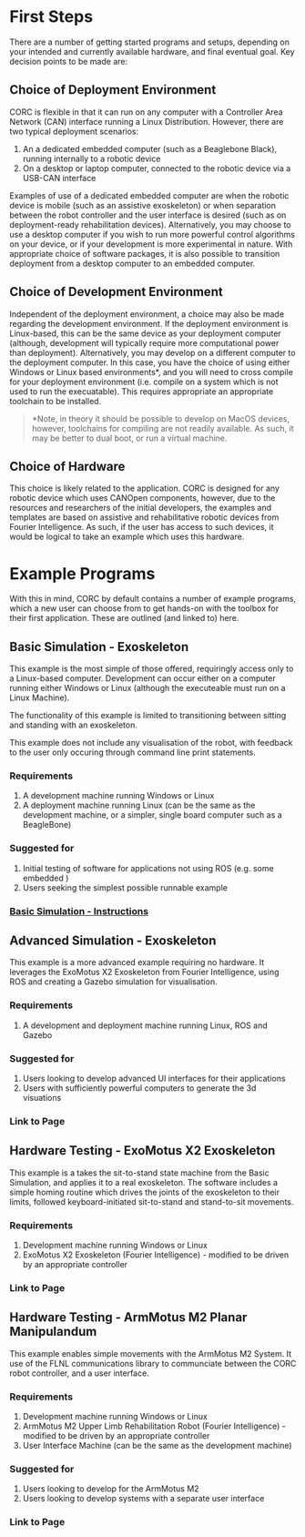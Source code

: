 # First Steps

There are a number of getting started programs and setups, depending on your intended and currently available hardware, and final eventual goal. Key decision points to be made are:

## Choice of Deployment Environment
CORC is flexible in that it can run on any computer with a Controller Area Network (CAN) interface running a Linux Distribution. However, there are two typical deployment scenarios:

1. An a dedicated embedded computer (such as a Beaglebone Black), running internally to a robotic device
2. On a desktop or laptop computer, connected to the robotic device via a USB-CAN interface

Examples of use of a dedicated embedded computer are when the robotic device is mobile (such as an assistive exoskeleton) or when separation between the robot controller and the user interface is desired (such as on deployment-ready rehabilitation devices). Alternatively, you may choose to use a desktop computer if you wish to run more powerful control algorithms on your device, or if your development is more experimental in nature. With appropriate choice of software packages, it is also possible to transition deployment from a desktop computer to an embedded computer. 

## Choice of Development Environment
Independent of the deployment environment, a choice may also be made regarding the development environment. If the deployment environment is Linux-based, this can be the same device as your deployment computer (although, development will typically require more computational power than deployment). Alternatively, you may develop on a different computer to the deployment computer. In this case, you have the choice of using either Windows or Linux based environments*, and you will need to cross compile for your deployment environment (i.e. compile on a system which is not used to run the execuatable). This requires appropriate an appropriate toolchain to be installed. 

> *Note, in theory it should be possible to develop on MacOS devices, however, toolchains for compiling are not readily available. As such, it may be better to dual boot, or run a virtual machine. 

## Choice of Hardware
This choice is likely related to the application. CORC is designed for any robotic device which uses CANOpen components, however, due to the resources and researchers of the initial developers, the examples and templates are based on assistive and rehabilitative robotic devices from Fourier Intelligence. As such, if the user has access to such devices, it would be logical to take an example which uses this hardware. 

# Example Programs
With this in mind, CORC by default contains a number of example programs, which a new user can choose from to get hands-on with the toolbox for their first application. These are outlined (and linked to) here.

## Basic Simulation - Exoskeleton
This example is the most simple of those offered, requiringly access only to a Linux-based computer. Development can occur either on a computer running either Windows or Linux (although the executeable must run on a Linux Machine).

The functionality of this example is limited to transitioning between sitting and standing with an exoskeleton. 

This example does not include any visualisation of the robot, with feedback to the user only occuring through command line print statements. 

### Requirements
1. A development machine running Windows or Linux
2. A deployment machine running Linux (can be the same as the development machine, or a simpler, single board computer such as a BeagleBone)

### Suggested for
1. Initial testing of software for applications not using ROS (e.g. some embedded )
2. Users seeking the simplest possible runnable example 

### [Basic Simulation - Instructions](GSBasicSimulation.md) 


## Advanced Simulation - Exoskeleton
This example is a more advanced example requiring no hardware. It leverages the ExoMotus X2 Exoskeleton from Fourier Intelligence, using ROS and creating a Gazebo simulation for visualisation. 

### Requirements
1. A development and deployment machine running Linux, ROS and Gazebo

### Suggested for
1. Users looking to develop advanced UI interfaces for their applications
2. Users with sufficiently powerful computers to generate the 3d visuations

### Link to Page 


## Hardware Testing - ExoMotus X2 Exoskeleton
This example is a takes the sit-to-stand state machine from the Basic Simulation, and applies it to a real exoskeleton. The software includes a simple homing routine which drives the joints of the exoskeleton to their limits, followed keyboard-initiated sit-to-stand and stand-to-sit movements. 

### Requirements
1. Development machine running Windows or Linux
2. ExoMotus X2 Exoskeleton (Fourier Intelligence) - modified to be driven by an appropriate controller 

### Link to Page 


## Hardware Testing - ArmMotus M2 Planar Manipulandum
This example enables simple movements with the ArmMotus M2 System. It use of the FLNL communications library to communciate between the CORC robot controller, and a user interface. 

### Requirements
1. Development machine running Windows or Linux
2. ArmMotus M2 Upper Limb Rehabilitation Robot (Fourier Intelligence) - modified to be driven by an appropriate controller 
3. User Interface Machine (can be the same as the development machine)

### Suggested for
1. Users looking to develop for the ArmMotus M2
2. Users looking to develop systems with a separate user interface

### Link to Page 
